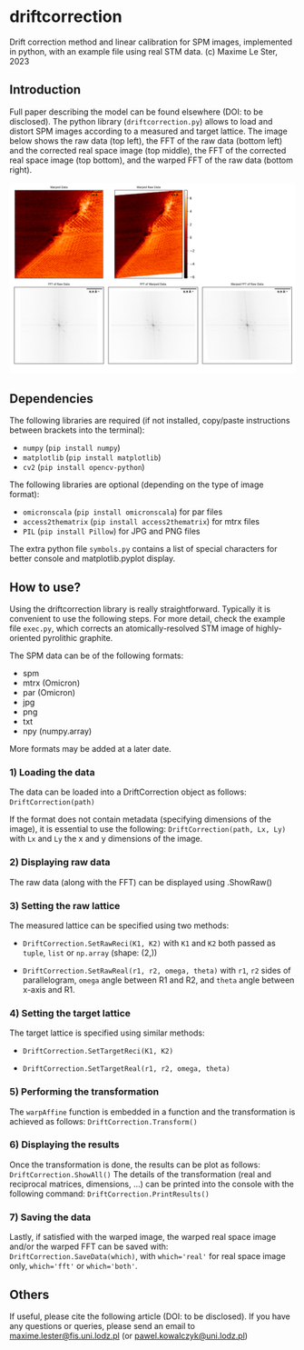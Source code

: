 # driftcorrection
Drift correction method and linear calibration for SPM images, implemented in python, with an example file using real STM data. (c) Maxime Le Ster, 2023

## Introduction

Full paper describing the model can be found elsewhere (DOI: to be disclosed).
The python library (``driftcorrection.py``) allows to load and distort SPM images according to a measured and target lattice. The image below shows the raw data (top left), the FFT of the raw data (bottom left) and the corrected real space image (top middle), the FFT of the corrected real space image (top bottom), and the warped FFT of the raw data (bottom right).

![figure](figure.png)

## Dependencies

The following libraries are required (if not installed, copy/paste instructions between brackets into the terminal):

- ``numpy`` (``pip install numpy``)
- ``matplotlib`` (``pip install matplotlib``)
- ``cv2`` (``pip install opencv-python``)

The following libraries are optional (depending on the type of image format):

- ``omicronscala`` (``pip install omicronscala``) for par files
- ``access2thematrix`` (``pip install access2thematrix``) for mtrx files
- ``PIL`` (``pip install Pillow``) for JPG and PNG files

The extra python file ``symbols.py`` contains a list of special characters for better console and matplotlib.pyplot display.

## How to use?

Using the driftcorrection library is really straightforward. Typically it is convenient to use the following steps.
For more detail, check the example file ``exec.py``, which corrects an atomically-resolved STM image of highly-oriented pyrolithic graphite.

The SPM data can be of the following formats:

- spm
- mtrx (Omicron)
- par  (Omicron)
- jpg
- png
- txt
- npy (numpy.array)

More formats may be added at a later date.

### 1) Loading the data

The data can be loaded into a DriftCorrection object as follows:
``DriftCorrection(path)``

If the format does not contain metadata (specifying dimensions of the image), it is essential to use the following:
``DriftCorrection(path, Lx, Ly)`` with ``Lx`` and ``Ly`` the x and y dimensions of the image.

### 2) Displaying raw data

The raw data (along with the FFT) can be displayed using .ShowRaw()

### 3) Setting the raw lattice

The measured lattice can be specified using two methods:

- ``DriftCorrection.SetRawReci(K1, K2)``  with ``K1`` and ``K2`` both passed as ``tuple``, ``list`` or ``np.array`` (shape: (2,))

- ``DriftCorrection.SetRawReal(r1, r2, omega, theta)`` with ``r1``, ``r2`` sides of parallelogram, ``omega`` angle between R1 and R2, and ``theta`` angle between x-axis and R1.

### 4) Setting the target lattice

The target lattice is specified using similar methods:

- ``DriftCorrection.SetTargetReci(K1, K2)``

- ``DriftCorrection.SetTargetReal(r1, r2, omega, theta)``

### 5) Performing the transformation

The ``warpAffine`` function is embedded in a function and the transformation is achieved as follows:
``DriftCorrection.Transform()``

### 6) Displaying the results

Once the transformation is done, the results can be plot as follows:
``DriftCorrection.ShowAll()``
The details of the transformation (real and reciprocal matrices, dimensions, ...) can be printed into the console with the following command:
``DriftCorrection.PrintResults()``

### 7) Saving the data

Lastly, if satisfied with the warped image, the warped real space image and/or the warped FFT can be saved with:
``DriftCorrection.SaveData(which)``, with ``which='real'`` for real space image only, ``which='fft'`` or ``which='both'``.


## Others

If useful, please cite the following article (DOI: to be disclosed). If you have any questions or queries, please send an email to maxime.lester@fis.uni.lodz.pl (or pawel.kowalczyk@uni.lodz.pl)


